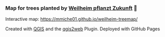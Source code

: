 ### Map for trees planted by [Weilheim pflanzt Zukunft](https://www.weilheim-pflanzt-zukunft.de/) :deciduous_tree:

Interactive map: https://mmiche01.github.io/weilheim-treemap/

Created with [QGIS](https://qgis.org/) and the [qgis2web](https://plugins.qgis.org/plugins/qgis2web/) Plugin. Deployed with GitHub Pages

